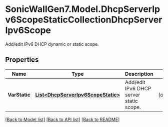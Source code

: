 # SonicWallGen7.Model.DhcpServerIpv6ScopeStaticCollectionDhcpServerIpv6Scope
Add/edit IPv6 DHCP dynamic or static scope.

## Properties

Name | Type | Description | Notes
------------ | ------------- | ------------- | -------------
**VarStatic** | [**List&lt;DhcpServerIpv6ScopeStatic&gt;**](DhcpServerIpv6ScopeStatic.md) | Add/edit IPv6 DHCP server static scope. | [optional] 

[[Back to Model list]](../README.md#documentation-for-models) [[Back to API list]](../README.md#documentation-for-api-endpoints) [[Back to README]](../README.md)

